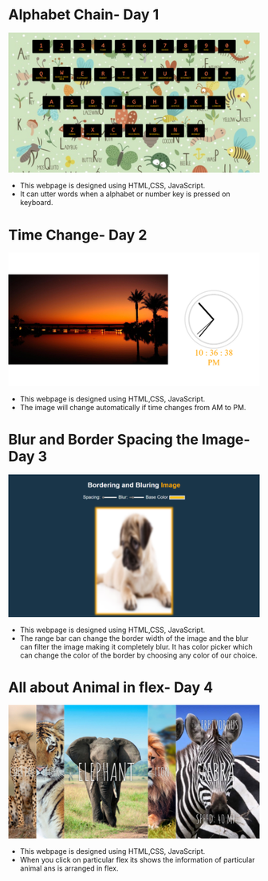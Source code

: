 # Alphabet Chain- Day 1
![alt text](https://github.com/surbhiz/JS-30Days/blob//master/Day1/alphabetchain.png?raw=true)
* This webpage is designed using HTML,CSS, JavaScript.
* It can utter words when a alphabet or number key is pressed on keyboard.
# Time Change- Day 2
![alt text](https://github.com/surbhiz/JS-30Days/blob//master/Day2/timechange.png?raw=true)
* This webpage is designed using HTML,CSS, JavaScript.
* The image will change automatically if time changes from AM to PM.
# Blur and Border Spacing the Image- Day 3
![alt text](https://github.com/surbhiz/JS-30Days/blob//master/Day3/blurimage.png?raw=true)
* This webpage is designed using HTML,CSS, JavaScript.
* The range bar can change the border width of the image and the blur can filter the image making it completely blur. It has color picker which can change the color of the border by choosing any color of our choice.
# All about Animal in flex- Day 4
![alt text](https://github.com/surbhiz/JS-30Days/blob//master/Day4/flex.png?raw=true)
* This webpage is designed using HTML,CSS, JavaScript.
* When you click on particular flex its shows the information of particular animal ans is arranged in flex.
